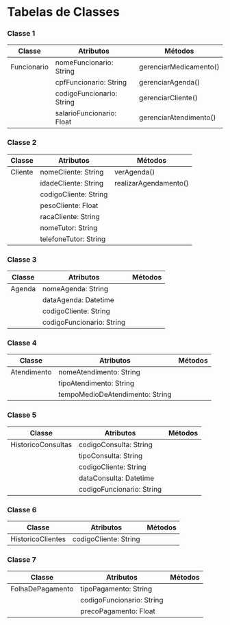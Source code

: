 # Tabelas de Classes

### Classe 1
|    Classe   |     Atributos     |           Métodos         |
| ----------- | ----------------- | ------------------------- |
| Funcionario | nomeFuncionario: String | gerenciarMedicamento() |
| | cpfFuncionario: String | gerenciarAgenda() |
| | codigoFuncionario: String | gerenciarCliente() |
| | salarioFuncionario: Float | gerenciarAtendimento() |

### Classe 2
|    Classe   |     Atributos     |           Métodos         |
| ----------- | ----------------- | ------------------------- |
| Cliente | nomeCliente: String      | verAgenda()    |
| | idadeCliente: String | realizarAgendamento() |
| | codigoCliente: String | |
| | pesoCliente: Float | |
| | racaCliente: String | |
| | nomeTutor: String | |
| | telefoneTutor: String | |

### Classe 3
|    Classe   |     Atributos     |           Métodos         |
| ----------- | ----------------- | ------------------------- |
| Agenda | nomeAgenda: String | |
| | dataAgenda: Datetime | |
| | codigoCliente: String | |
| | codigoFuncionario: String | |

### Classe 4
|    Classe   |     Atributos     |           Métodos         |
| ----------- | ----------------- | ------------------------- |
| Atendimento | nomeAtendimento: String | |
| | tipoAtendimento: String | |
| | tempoMedioDeAtendimento: String | |


### Classe 5
|    Classe   |     Atributos     |           Métodos         |
| ----------- | ----------------- | ------------------------- |
| HistoricoConsultas | codigoConsulta: String | |
| | tipoConsulta: String | |
| | codigoCliente: String | |
| | dataConsulta: Datetime | |
| | codigoFuncionario: String | |


### Classe 6
|    Classe   |     Atributos     |           Métodos         |
| ----------- | ----------------- | ------------------------- |
| HistoricoClientes | codigoCliente: String | |

### Classe 7
|    Classe   |     Atributos     |           Métodos         |
| ----------- | ----------------- | ------------------------- |
| FolhaDePagamento | tipoPagamento: String | |
| | codigoFuncionario: String | |
| | precoPagamento: Float | |

